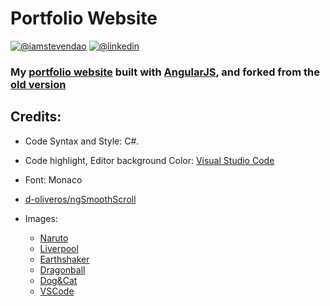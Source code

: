 # Portfolio Website 
[![@iamstevendao](https://img.shields.io/badge/twitter-@iamstevendao-blue.svg)](https://twitter.com/iamstevendao) [![@linkedin](https://img.shields.io/badge/LinkedIn-@iamstevendao-blue.svg)](https://www.linkedin.com/in/steven-dao-b9a065127/)

### My [portfolio website](https://iamstevendao.github.io/portfolio/) built with [AngularJS](https://angularjs.org/), and forked from the [old version](https://github.com/iamstevendao/portfolio-html)


## Credits:
- Code Syntax and Style: C#.
- Code highlight, Editor background Color: [Visual Studio Code](https://code.visualstudio.com/)
- Font: Monaco
- [d-oliveros/ngSmoothScroll](https://github.com/d-oliveros/ngSmoothScroll)

- Images:
  - [Naruto](https://www.walldevil.com/wallpapers/w02/617977-evolution-naruto-chakra-mode-naruto-shippuden-running-sage-mode-uzumaki-naruto.jpg)
  - [Liverpool](https://wallpaperscraft.com/image/liverpool_uefa_evrofinal_england_cup_27760_1920x1080.jpg)
  - [Earthshaker](https://i.ytimg.com/vi/FVFi9qwKmWk/maxresdefault.jpg)
  - [Dragonball](https://i.ytimg.com/vi/Qd54ZrSkIw0/maxresdefault.jpg)
  - [Dog&Cat](https://i.ytimg.com/vi/Qd54ZrSkIw0/maxresdefault.jpg)
  - [VSCode](https://static.bespohk.com/img/blog/3/header.jpg)

